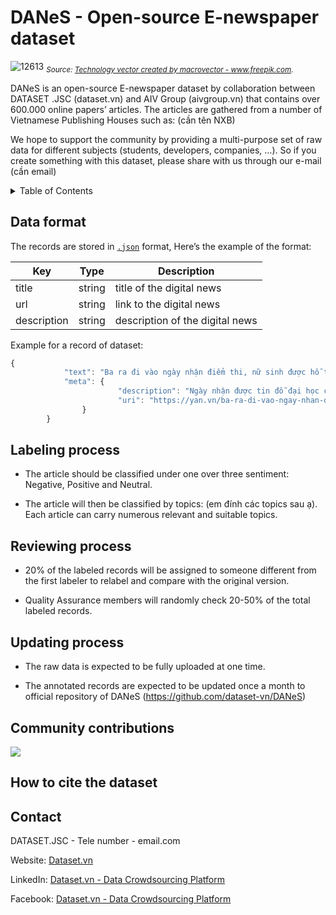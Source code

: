 # DANeS - Open-source E-newspaper dataset
![12613](https://user-images.githubusercontent.com/94349957/143620522-2b417ece-2482-4475-a261-120af096cb0d.jpg)
*<sub>Source: <a href="https://www.freepik.com/vectors/technology">Technology vector created by macrovector - www.freepik.com</a>.</sub>*


DANeS is an open-source E-newspaper dataset by collaboration between DATASET .JSC (dataset.vn) and AIV Group (aivgroup.vn) that contains over 600.000 online papers’ articles. The articles are gathered from a number of Vietnamese Publishing Houses such as: (cần tên NXB)

We hope to support the community by providing a multi-purpose set of raw data for different subjects (students, developers, companies, …). So if you create something with this dataset, please share with us through our e-mail (cần email)



<!-- TABLE OF CONTENTS -->
<details>
  <summary>Table of Contents</summary>
  <ol>
    <li><a href="#data-format">Data format</a>
    <li><a href="#labeling-process">Labeling process</a></li>
    <li><a href="#reviewing-process">Reviewing process</a></li>
    <li><a href="#updating-process">Updating process</a></li>
    <li><a href="#community-contributions">Community contributions</a></li>
    <li><a href="#how-to-cite-the-dataset">How to cite the dataset</a></li>
    <li><a href="#contact">Contact</a></li>
  </ol>
</details>

## Data format
The records are stored in [`.json`](https://www.json.org) format, Here’s the example of the format:

| Key          | Type                   | Description                                  |
| ------------ | -----------------------| -------------------------------------------- |
| title        | string                 | title of the digital news                    |
| url          | string                 | link to the digital news                     |
| description  | string                 | description of the digital news              |

Example for a record of dataset:
```javascript
{
        	"text": "Ba ra đi vào ngày nhận điểm thi, nữ sinh được hỗ trợ học phí",
        	"meta": {
            			"description": "Ngày nhận được tin đỗ đại học cũng là lúc bố mất vì Covid-19, L.A dường như gục ngã. Thế nhưng, bên cạnh em đã có các mạnh thường quân hỏi han, hỗ trợ về kinh tế.",
            			"uri": "https://yan.vn/ba-ra-di-vao-ngay-nhan-diem-thi-nu-sinh-duoc-ho-tro-hoc-phi-277328.html"
        		}
    	}
``` 
 
## Labeling process

- The article should be classified under one over three sentiment: Negative, Positive and Neutral. 
	
- The article will then be classified by topics: (em đính các topics sau ạ). Each article can carry numerous relevant and suitable topics. 

## Reviewing process

- 20% of the labeled records will be assigned to someone different from the first labeler to relabel and compare with the original version.

- Quality Assurance members will randomly check 20-50% of the total labeled records.

## Updating process

- The raw data is expected to be fully uploaded at one time.

- The annotated records are expected to be updated once a month to official repository of DANeS (https://github.com/dataset-vn/DANeS)

## Community contributions
<a href="https://github.com/QueAnh232323/Testing/graphs/contributors">
  <img src="https://contrib.rocks/image?repo=QueAnh232323/Testing" />
</a>

## How to cite the dataset

## Contact

DATASET.JSC - Tele number - email.com

Website: [Dataset.vn](http://dataset.vn)

LinkedIn: [Dataset.vn - Data Crowdsourcing Platform](https://www.linkedin.com/company/dataset-vn/about/)

Facebook: [Dataset.vn - Data Crowdsourcing Platform](https://www.facebook.com/dataset.vn)


